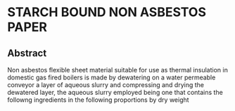 # STARCH BOUND NON ASBESTOS PAPER

## Abstract
Non asbestos flexible sheet material suitable for use as thermal insulation in domestic gas fired boilers is made by dewatering on a water permeable conveyor a layer of aqueous slurry and compressing and drying the dewatered layer, the aqueous slurry employed being one that contains the followng ingredients in the following proportions by dry weight
